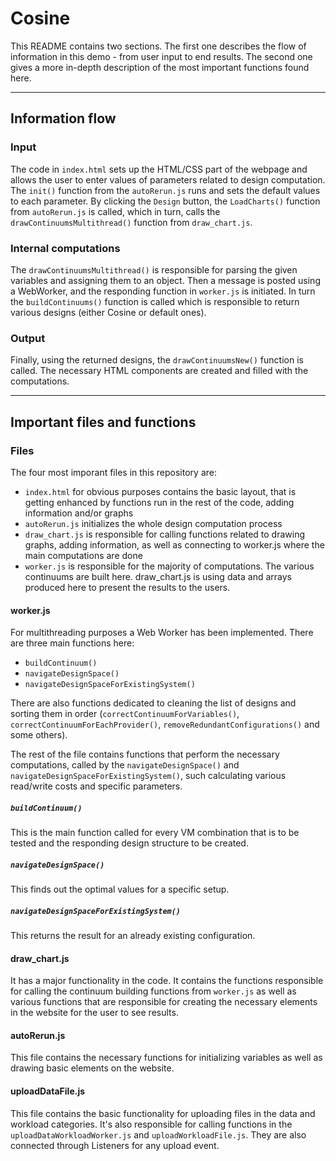 # Cosine
This README contains two sections. The first one describes the flow of information in this demo - from user input to 
end results. The second one gives a more in-depth description of the most important functions found here. 

---
## Information flow

### Input
The code in `index.html` sets up the HTML/CSS part of the webpage and allows the user to enter values of parameters
related to design computation.
The `init()` function from the `autoRerun.js` runs and sets the default values to each parameter.
By clicking the `Design` button, the `LoadCharts()` function from `autoRerun.js` is called, which in turn,
calls the `drawContinuumsMultithread()` function from `draw_chart.js`.
### Internal computations
The `drawContinuumsMultithread()` is responsible for parsing the given variables and assigning
them to an object. Then a message is posted using a WebWorker, and the responding function in `worker.js`
is initiated. In turn the `buildContinuums()` function is called which is responsible to return various
designs (either Cosine or default ones).

### Output
Finally, using the returned designs, the `drawContinuumsNew()` function is called. The necessary HTML components
are created and filled with the computations.

---
## Important files and functions

### Files
The four most imporant files in this repository are:
- `index.html` for obvious purposes contains the basic layout, that is getting enhanced
by functions run in the rest of the code, adding information and/or graphs
- `autoRerun.js` initializes the whole design computation process
- `draw_chart.js` is responsible for calling functions related to drawing graphs, adding information, 
as well as connecting to worker.js where the main computations are done
- `worker.js` is responsible for the majority of computations. The various continuums
are built here. draw_chart.js is using data and arrays produced here to 
present the results to the users.

#### worker.js 
For multithreading purposes a Web Worker has been implemented.
There are three main functions here: 
- `buildContinuum()`
- `navigateDesignSpace()`
- `navigateDesignSpaceForExistingSystem()`

There are also functions dedicated to cleaning the list of designs and sorting them in order (`correctContinuumForVariables()`, 
`correctContinuumForEachProvider()`, `removeRedundantConfigurations()` and some others).

The rest of the file contains functions that perform the necessary computations, called by the `navigateDesignSpace()`
and `navigateDesignSpaceForExistingSystem()`, such calculating various read/write costs and specific parameters.

##### `buildContinuum()`
This is the main function called for every VM combination that is to be tested and the responding design structure to be
created.

##### `navigateDesignSpace()`
This finds out the optimal values for a specific setup.

##### `navigateDesignSpaceForExistingSystem()`
This returns the result for an already existing configuration.

#### draw_chart.js
It has a major functionality in the code. It contains the functions responsible for calling
the continuum building functions from `worker.js` as well as various functions that are responsible
for creating the necessary elements in the website for the user to see results.

#### autoRerun.js
This file contains the necessary functions for initializing variables as well as drawing basic
elements on the website.

#### uploadDataFile.js
This file contains the basic functionality for uploading files in the data
and workload categories. It's also responsible for calling functions in the
`uploadDataWorkloadWorker.js` and `uploadWorkloadFile.js`. They are also
connected through Listeners for any upload event.



